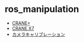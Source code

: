 # ros_manipulation

- [CRANE+](README_CRANE+.md)
- [CRANE X7](README_CRANE_X7.md)
- [カメラキャリブレーション](README_CAMERACALIB.md)
